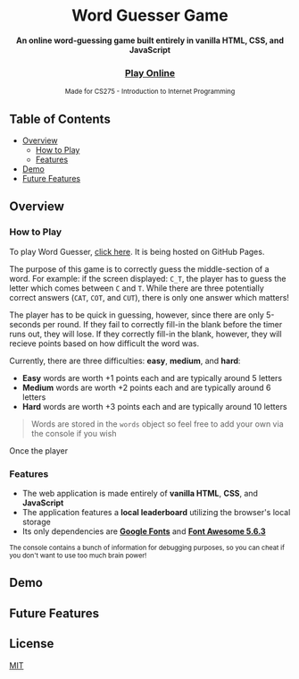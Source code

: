 <div align="center">
  <h1>Word Guesser Game</h1>
</div>
<div align="center">
  <strong>An online word-guessing game built entirely in vanilla HTML, CSS, and JavaScript</strong>
</div>
<div align="center">
  <h3>
    <a href="https://averybuehler.github.io/CS275-Final-Project/" target="_blank">
      Play Online
    </a>
  </h3>
</div>
<div align="center">
  <sub>Made for CS275 - Introduction to Internet Programming</sub>
</div>

## Table of Contents
- [Overview](#overview)
  - [How to Play](#how-to-play)
  - [Features](#features)
- [Demo](#demo)
- [Future Features](#future-features)

## Overview
  ### How to Play
  To play Word Guesser, [click here](https://averybuehler.github.io/CS275-Final-Project/). It is being hosted on GitHub Pages.
  
  The purpose of this game is to correctly guess the middle-section of a word. For example: if the screen displayed: `C_T`, the player    has to guess the letter which comes between `C` and `T`. While there are three potentially correct answers (`CAT`, `COT`, and `CUT`), there is only one answer which matters!
  
  The player has to be quick in guessing, however, since there are only 5-seconds per round. If they fail to correctly fill-in the blank before the timer runs out, they will lose. If they correctly fill-in the blank, however, they will recieve points based on how difficult the word was.
  
Currently, there are three difficulties: **easy**, **medium**, and **hard**:
- **Easy** words are worth +1 points each and are typically around 5 letters
- **Medium** words are worth +2 points each and are typically around 6 letters
- **Hard** words are worth +3 points each and are typically around 10 letters
> Words are stored in the `words` object so feel free to add your own via the console if you wish

Once the player 

### Features
- The web application is made entirely of **vanilla HTML**, **CSS**, and **JavaScript**
- The application features a  **local leaderboard** utilizing the browser's local storage
- Its only dependencies are **[Google Fonts](https://fonts.google.com/)** and **[Font Awesome 5.6.3](https://fontawesome.com/)**

<sub>The console contains a bunch of information for debugging purposes, so you can cheat if you don't want to use too much brain power! </sub>
## Demo

## Future Features

## License
[MIT](https://tldrlegal.com/license/mit-license)
